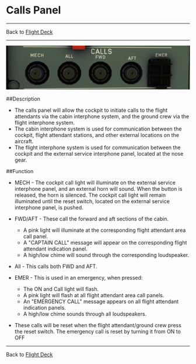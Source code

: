 # Calls Panel

---

Back to [Flight Deck](../flight-deck.md)

---

![Calls Panel](../../assets/a32nx-briefing/overhead-panel/Calls-Panel.png "Calls Panel")

##Description

- The calls panel will allow the cockpit to initiate calls to the flight attendants via the cabin interphone system, and the ground crew via the flight interphone system.
- The cabin interphone system is used for communication between the cockpit, flight attendant stations, and other external locations on the aircraft.
- The flight interphone system is used for communication between the cockpit and the external service interphone panel, located at the nose gear. 


##Function

- MECH - The cockpit call light will illuminate on the external service interphone panel, and an external horn will sound. When the button is released, the horn is silenced. The cockpit call light will remain illuminated until the reset switch, located on the external service interphone panel, is pushed.

- FWD/AFT - These call the forward and aft sections of the cabin.
    - A pink light will illuminate at the corresponding flight attendant area call panel.
    - A "CAPTAIN CALL" message will appear on the corresponding flight attendant indication panel.
    - A high/low chime will sound through the corresponding loudspeaker.

- All - This calls both FWD and AFT.

- EMER - This is used in an emergency, when pressed:
    - The ON and Call light will flash.
    - A pink light will flash at all flight attendant area call panels.
    - An "EMERGENCY CALL" message appears on all flight attendant indication panels.
    - A high/low chime sounds through all loudspeakers.
    
- These calls will be reset when the flight attendant/ground crew press the reset switch. The emergency call is reset by turning it from ON to OFF

---

Back to [Flight Deck](../flight-deck.md)